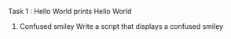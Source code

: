Task 1 : Hello World
prints Hello World

1. Confused smiley
Write a script that displays a confused smiley
